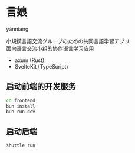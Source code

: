 # 言娘

yánniang

小規模言語交流グループのための共同言語学習アプリ<br>面向语言交流小组的协作语言学习应用

- axum (Rust)
- SvelteKit (TypeScript)

## 启动前端的开发服务

```bash
cd frontend
bun install
bun run dev
```

## 启动后端

```bash
shuttle run
```
